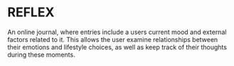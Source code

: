 # REFLEX

An online journal, where entries include a users current mood and external factors related to it. This allows the user examine relationships between their emotions and lifestyle choices, as well as keep track of their thoughts during these moments.
